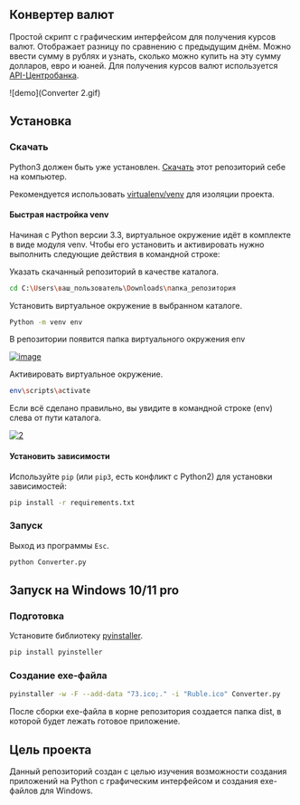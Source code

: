 ## Конвертер валют

Простой скрипт с графическим интерфейсом для получения курсов валют.
Отображает разницу по сравнению с предыдущим днём. Можно ввести сумму
в рублях и узнать, сколько можно купить на эту сумму долларов, евро и
юаней. Для получения курсов валют используется 
[API-Центробанка](https://www.cbr.ru/development/SXML/).

![demo](Converter 2.gif)

## Установка

### Скачать

Python3 должен быть уже установлен.
[Скачать](https://github.com/Araime/converter/archive/master.zip) этот репозиторий себе на компьютер.

Рекомендуется использовать [virtualenv/venv](https://docs.python.org/3/library/venv.html)
для изоляции проекта.

#### Быстрая настройка venv

Начиная с Python версии 3.3, виртуальное окружение идёт в комплекте в виде модуля
venv. Чтобы его установить и активировать нужно выполнить следующие действия в
командной строке:  

Указать скачанный репозиторий в качестве каталога.
```sh
cd C:\Users\ваш_пользователь\Downloads\папка_репозитория
```
Установить виртуальное окружение в выбранном каталоге.
```sh
Python -m venv env
```
В репозитории появится папка виртуального окружения env  

<a href="https://imgbb.com/"><img src="https://i.ibb.co/Hn4C6PD/image.png" alt="image" border="0"></a>

Активировать виртуальное окружение.
```sh
env\scripts\activate
```
Если всё сделано правильно, вы увидите в командной строке (env) слева от пути 
каталога.  

<a href="https://imgbb.com/"><img src="https://i.ibb.co/MZ72r22/2.png" alt="2" border="0"></a>

#### Установить зависимости

Используйте `pip` (или `pip3`, есть конфликт с Python2) для установки 
зависимостей:

```sh
pip install -r requirements.txt
```

### Запуск

Выход из программы `Esc`.

```sh
python Converter.py
```

## Запуск на Windows 10/11 pro

### Подготовка

Установите библиотеку [pyinstaller](https://pypi.org/project/pyinstaller/).

```sh
pip install pyinsteller
```

### Создание exe-файла

```sh
pyinstaller -w -F --add-data "73.ico;." -i "Ruble.ico" Converter.py
```
После сборки exe-файла в корне репозитория создается папка dist, в которой будет
лежать готовое приложение.

## Цель проекта

Данный репозиторий создан с целью изучения возможности создания приложений
на Python с графическим интерфейсом и создания exe-файлов для Windows.
